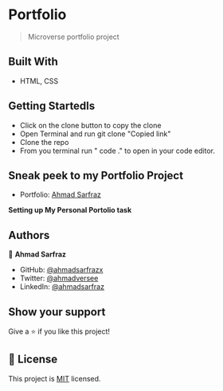 # Portfolio

> Microverse portfolio project

## Built With

-   HTML, CSS

## Getting Startedls

- Click on the clone button to copy the clone
- Open Terminal and run git clone "Copied link"
- Clone the repo
- From you terminal run " code ." to open in your code editor.

## Sneak peek to my Portfolio Project

- Portfolio: [Ahmad Sarfraz](https://github.com/ahmadsarfrazx/Portfolio-new)

**Setting up My Personal Portolio task**

## Authors

👤 **Ahmad Sarfraz**

-   GitHub: [@ahmadsarfrazx](https://github.com/ahmadsarfrazx)
-   Twitter: [@ahmadversee](https://twitter.com/ahmadversee)
-   LinkedIn: [@ahmadsarfraz](https://www.linkedin.com/in/ahmad-sarfraz-ba90221a3/)

## Show your support

Give a ⭐️ if you like this project!

## 📝 License

This project is [MIT](./LICENSE) licensed.